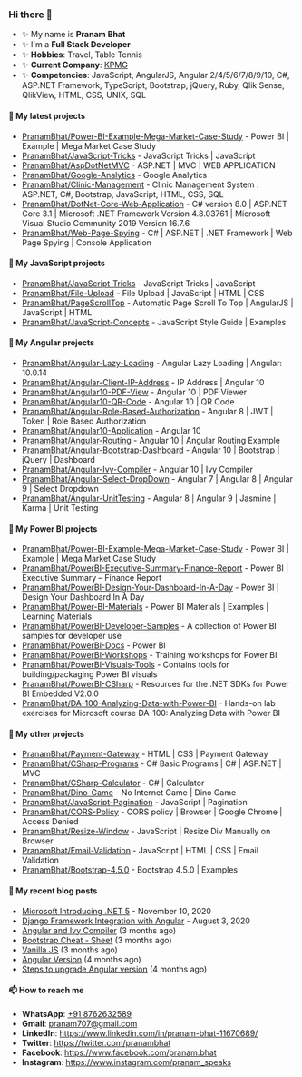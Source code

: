 ### Hi there 👋

<!--
**PranamBhat/PranamBhat** is a ✨ _special_ ✨ repository because its `README.md` (this file) appears on your GitHub profile.
-->

- ✨ My name is **Pranam Bhat**
- ✨ I'm a **Full Stack Developer**
- ✨ **Hobbies**: Travel, Table Tennis
- ✨ **Current Company**: [KPMG](https://home.kpmg/xx/en/home.html)
- ✨ **Competencies**: JavaScript, AngularJS, Angular 2/4/5/6/7/8/9/10, C#, ASP.NET Framework, TypeScript, Bootstrap, jQuery, Ruby, Qlik Sense, QlikView, HTML, CSS, UNIX, SQL 


#### 🌱 My latest projects

- [PranamBhat/Power-BI-Example-Mega-Market-Case-Study](https://github.com/PranamBhat/Power-BI-Example-Mega-Market-Case-Study) - Power BI | Example | Mega Market Case Study
- [PranamBhat/JavaScript-Tricks](https://github.com/PranamBhat/JavaScript-Tricks) - JavaScript Tricks | JavaScript
- [PranamBhat/AspDotNetMVC](https://github.com/PranamBhat/AspDotNetMVC) - ASP.NET | MVC | WEB APPLICATION
- [PranamBhat/Google-Analytics](https://github.com/PranamBhat/Google-Analytics) - Google Analytics
- [PranamBhat/Clinic-Management](https://github.com/PranamBhat/Clinic-Management) - Clinic Management System : ASP.NET, C#, Bootstrap, JavaScript, HTML, CSS, SQL
- [PranamBhat/DotNet-Core-Web-Application](https://github.com/PranamBhat/DotNet-Core-Web-Application) - C# version 8.0 | ASP.NET Core 3.1 | Microsoft .NET Framework Version 4.8.03761 | Microsoft Visual Studio Community 2019 Version 16.7.6
- [PranamBhat/Web-Page-Spying](https://github.com/PranamBhat/Web-Page-Spying) - C# | ASP.NET | .NET Framework | Web Page Spying | Console Application


#### 🌱 My JavaScript projects

- [PranamBhat/JavaScript-Tricks](https://github.com/PranamBhat/JavaScript-Tricks) - JavaScript Tricks | JavaScript
- [PranamBhat/File-Upload](https://github.com/PranamBhat/File-Upload) - File Upload | JavaScript | HTML | CSS
- [PranamBhat/PageScrollTop](https://github.com/PranamBhat/PageScrollTop) - Automatic Page Scroll To Top | AngularJS | JavaScript | HTML
- [PranamBhat/JavaScript-Concepts](https://github.com/PranamBhat/JavaScript-Concepts) - JavaScript Style Guide | Examples


#### 🌱 My Angular projects

- [PranamBhat/Angular-Lazy-Loading](https://github.com/PranamBhat/Angular-Lazy-Loading) - Angular Lazy Loading | Angular: 10.0.14
- [PranamBhat/Angular-Client-IP-Address](https://github.com/PranamBhat/Angular-Client-IP-Address) - IP Address | Angular 10
- [PranamBhat/Angular10-PDF-View](https://github.com/PranamBhat/Angular10-PDF-View) - Angular 10 | PDF Viewer
- [PranamBhat/Angular10-QR-Code](https://github.com/PranamBhat/Angular10-QR-Code) - Angular 10 | QR Code
- [PranamBhat/Angular-Role-Based-Authorization](https://github.com/PranamBhat/Angular-Role-Based-Authorization) - Angular 8 | JWT | Token | Role Based Authorization
- [PranamBhat/Angular10-Application](https://github.com/PranamBhat/Angular10-Application) - Angular 10
- [PranamBhat/Angular-Routing](https://github.com/PranamBhat/Angular-Routing) - Angular 10 | Angular Routing Example
- [PranamBhat/Angular-Bootstrap-Dashboard](https://github.com/PranamBhat/Angular-Bootstrap-Dashboard) - Angular 10 | Bootstrap | jQuery | Dashboard
- [PranamBhat/Angular-Ivy-Compiler](https://github.com/PranamBhat/Angular-Ivy-Compiler) - Angular 10 | Ivy Compiler
- [PranamBhat/Angular-Select-DropDown](https://github.com/PranamBhat/Angular-Select-DropDown) - Angular 7 | Angular 8 | Angular 9 | Select Dropdown
- [PranamBhat/Angular-UnitTesting](https://github.com/PranamBhat/Angular-UnitTesting) - Angular 8 | Angular 9 | Jasmine | Karma | Unit Testing


#### 🌱 My Power BI projects

- [PranamBhat/Power-BI-Example-Mega-Market-Case-Study](https://github.com/PranamBhat/Power-BI-Example-Mega-Market-Case-Study) - Power BI | Example | Mega Market Case Study
- [PranamBhat/PowerBI-Executive-Summary-Finance-Report](https://github.com/PranamBhat/PowerBI-Executive-Summary-Finance-Report) - Power BI | Executive Summary – Finance Report
- [PranamBhat/PowerBI-Design-Your-Dashboard-In-A-Day](https://github.com/PranamBhat/PowerBI-Design-Your-Dashboard-In-A-Day) - Power BI | Design Your Dashboard In A Day
- [PranamBhat/Power-BI-Materials](https://github.com/PranamBhat/Power-BI-Materials) - Power BI Materials | Examples | Learning Materials
- [PranamBhat/PowerBI-Developer-Samples](https://github.com/PranamBhat/PowerBI-Developer-Samples) - A collection of Power BI samples for developer use
- [PranamBhat/PowerBI-Docs](https://github.com/PranamBhat/PowerBI-Docs) - Power BI
- [PranamBhat/PowerBI-Workshops](https://github.com/PranamBhat/PowerBI-Workshops) - Training workshops for Power BI
- [PranamBhat/PowerBI-Visuals-Tools](https://github.com/PranamBhat/PowerBI-Visuals-Tools) - Contains tools for building/packaging Power BI visuals
- [PranamBhat/PowerBI-CSharp](https://github.com/PranamBhat/PowerBI-CSharp) - Resources for the .NET SDKs for Power BI Embedded V2.0.0
- [PranamBhat/DA-100-Analyzing-Data-with-Power-BI](https://github.com/PranamBhat/DA-100-Analyzing-Data-with-Power-BI) - Hands-on lab exercises for Microsoft course DA-100: Analyzing Data with Power BI


#### 🔭 My other projects 

- [PranamBhat/Payment-Gateway](https://github.com/PranamBhat/Payment-Gateway) - HTML | CSS | Payment Gateway
- [PranamBhat/CSharp-Programs](https://github.com/PranamBhat/CSharp-Programs) - C# Basic Programs | C# | ASP.NET | MVC
- [PranamBhat/CSharp-Calculator](https://github.com/PranamBhat/CSharp-Calculator) - C# | Calculator
- [PranamBhat/Dino-Game](https://github.com/PranamBhat/Dino-Game) - No Internet Game | Dino Game
- [PranamBhat/JavaScript-Pagination](https://github.com/PranamBhat/JavaScript-Pagination) - JavaScript | Pagination
- [PranamBhat/CORS-Policy](https://github.com/PranamBhat/CORS-Policy) - CORS policy | Browser | Google Chrome | Access Denied
- [PranamBhat/Resize-Window](https://github.com/PranamBhat/Resize-Window) - JavaScript | Resize Div Manually on Browser
- [PranamBhat/Email-Validation](https://github.com/PranamBhat/Email-Validation) - JavaScript | HTML | CSS | Email Validation
- [PranamBhat/Bootstrap-4.5.0](https://github.com/PranamBhat/Bootstrap-4.5.0) - Bootstrap 4.5.0 | Examples


#### 📜 My recent blog posts

- [Microsoft Introducing .NET 5](https://www.linkedin.com/pulse/microsoft-introducing-net-5-pranam-bhat/) - November 10, 2020
- [Django Framework Integration with Angular](https://www.linkedin.com/pulse/django-framework-integration-angular-pranam-bhat-1c/) - August 3, 2020
- [Angular and Ivy Compiler](https://www.linkedin.com/posts/pranam-bhat-11670689_angular-and-ivy-compiler-activity-6701937795709177856-JqWP) (3 months ago)
- [Bootstrap Cheat - Sheet](https://www.linkedin.com/posts/pranam-bhat-11670689_bootstrap-cheat-sheet-activity-6702453079595356160-egHP) (3 months ago)
- [Vanilla JS](https://www.linkedin.com/posts/pranam-bhat-11670689_vanilla-js-activity-6704991557466103808-Eekj) (3 months ago)
- [Angular Version](https://www.linkedin.com/posts/pranam-bhat-11670689_angular-version-activity-6700727531068375040-VJ41) (4 months ago)
- [Steps to upgrade Angular version](https://www.linkedin.com/posts/pranam-bhat-11670689_steps-to-upgrade-angular-version-activity-6701030258122084352-OMOl) (4 months ago)


#### 📫 How to reach me

- **WhatsApp**: [+91 8762632589](https://api.whatsapp.com/send?phone=918762632589&text=Hey!%20Pranam!!)
- **Gmail**: pranam707@gmail.com
- **LinkedIn**: https://www.linkedin.com/in/pranam-bhat-11670689/
- **Twitter**: https://twitter.com/pranambhat
- **Facebook**: https://www.facebook.com/pranam.bhat
- **Instagram**: https://www.instagram.com/pranam_speaks
